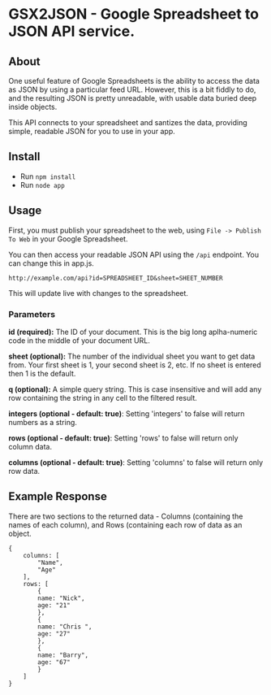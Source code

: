 # GSX2JSON - Google Spreadsheet to JSON API service.

## About

One useful feature of Google Spreadsheets is the ability to access the data as JSON by using a particular feed URL. However, this is a bit fiddly to do, and the resulting JSON is pretty unreadable, with usable data buried deep inside objects.

This API connects to your spreadsheet and santizes the data, providing simple, readable JSON for you to use in your app.

## Install

- Run `npm install`
- Run `node app`

## Usage

First, you must publish your spreadsheet to the web, using `File -> Publish To Web` in your Google Spreadsheet.

You can then access your readable JSON API using the `/api` endpoint. You can change this in app.js.

```
http://example.com/api?id=SPREADSHEET_ID&sheet=SHEET_NUMBER
```

This will update live with changes to the spreadsheet.

### Parameters

**id (required):** The ID of your document. This is the big long aplha-numeric code in the middle of your document URL.

**sheet (optional):** The number of the individual sheet you want to get data from. Your first sheet is 1, your second sheet is 2, etc. If no sheet is entered then 1 is the default.

**q (optional):** A simple query string. This is case insensitive and will add any row containing the string in any cell to the filtered result.

**integers (optional - default: true)**: Setting 'integers' to false will return numbers as a string.

**rows (optional - default: true)**: Setting 'rows' to false will return only column data.

**columns (optional - default: true)**: Setting 'columns' to false will return only row data.

## Example Response

There are two sections to the returned data - Columns (containing the names of each column), and Rows (containing each row of data as an object.

```
{
	columns: [
		"Name",
		"Age"
	],
	rows: [
		{
		name: "Nick",
		age: "21"
		},
		{
		name: "Chris ",
		age: "27"
		},
		{
		name: "Barry",
		age: "67"
		}
	]
}

```
